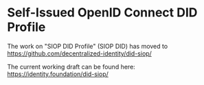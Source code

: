 # Self-Issued OpenID Connect DID Profile

The work on "SIOP DID Profile" (SIOP DID) has moved to https://github.com/decentralized-identity/did-siop/

The current working draft can be found here: https://identity.foundation/did-siop/
 
